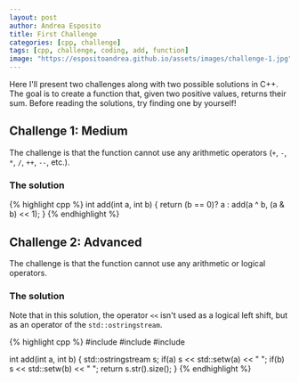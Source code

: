 ```yaml
---
layout: post
author: Andrea Esposito
title: First Challenge
categories: [cpp, challenge]
tags: [cpp, challenge, coding, add, function]
image: "https://espositoandrea.github.io/assets/images/challenge-1.jpg"
---
```

Here I'll present two challenges along with two possible solutions in C++. The goal is to create a function that, given two positive values, returns their sum. Before reading the solutions, try finding one by yourself!

<!--more-->

## Challenge 1: Medium

The challenge is that the function cannot use any arithmetic operators (`+`, `-`, `*`, `/`, `++`, `--`, etc.). 

### The solution

{% highlight cpp %}
int add(int a, int b)
{
	return (b == 0)? a : add(a ^ b, (a & b) << 1);
}
{% endhighlight %}

## Challenge 2: Advanced

The challenge is that the function cannot use any arithmetic or logical operators.

### The solution

Note that in this solution, the operator `<<` isn't used as a logical left shift, but as an operator of the `std::ostringstream`.

{% highlight cpp %}
#include <iomanip>
#include <string>
#include <sstream>

int add(int a, int b)
{
	std::ostringstream s;
	if(a)
		s << std::setw(a) << " ";
	if(b) 
		s << std::setw(b) << " ";
	return s.str().size();
}
{% endhighlight %}
